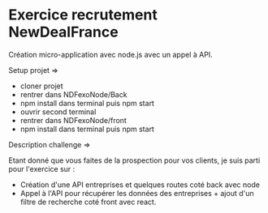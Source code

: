 # Exercice recrutement NewDealFrance

Création micro-application avec node.js avec un appel à API.

Setup projet => 

  - cloner projet
  - rentrer dans NDFexoNode/Back
  - npm install dans terminal puis npm start
  - ouvrir second terminal
  - rentrer dans NDFexoNode/front
  - npm install dans terminal puis npm start
  

Description challenge =>

  Etant donné que vous faites de la prospection pour vos clients, je suis parti pour l'exercice sur : 
  
  - Création d'une API entreprises et quelques routes coté back avec node
  - Appel à l'API pour récupérer les données des entreprises + ajout d'un filtre de recherche coté front avec react.

